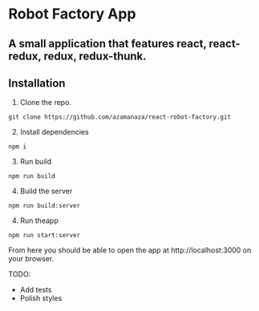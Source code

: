 # Robot Factory App
A small application that features react, react-redux, redux, redux-thunk.
---
## Installation
1. Clone the repo.
```
git clone https://github.com/azamanaza/react-robot-factory.git
```

2. Install dependencies
```
npm i
```

3. Run build
```
npm run build
```

4. Build the server
```
npm run build:server
```

4. Run theapp
```
npm run start:server
```
From here you should be able to open the app at http://localhost:3000 on your browser.

TODO:
- Add tests
- Polish styles